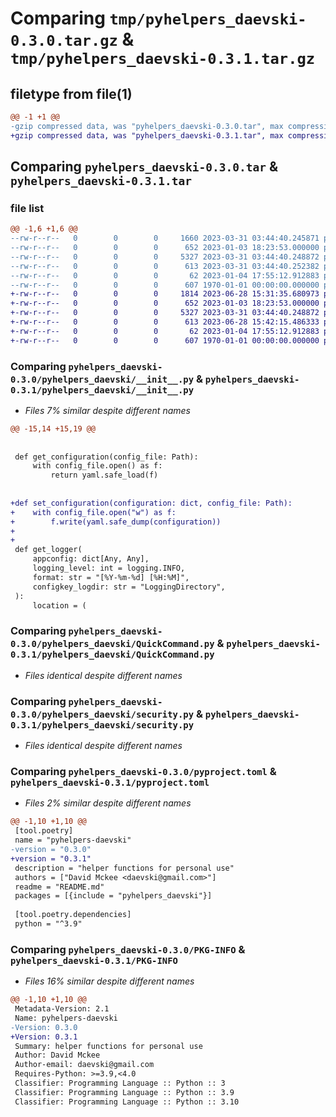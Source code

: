 # Comparing `tmp/pyhelpers_daevski-0.3.0.tar.gz` & `tmp/pyhelpers_daevski-0.3.1.tar.gz`

## filetype from file(1)

```diff
@@ -1 +1 @@
-gzip compressed data, was "pyhelpers_daevski-0.3.0.tar", max compression
+gzip compressed data, was "pyhelpers_daevski-0.3.1.tar", max compression
```

## Comparing `pyhelpers_daevski-0.3.0.tar` & `pyhelpers_daevski-0.3.1.tar`

### file list

```diff
@@ -1,6 +1,6 @@
--rw-r--r--   0        0        0     1660 2023-03-31 03:44:40.245871 pyhelpers_daevski-0.3.0/pyhelpers_daevski/__init__.py
--rw-r--r--   0        0        0      652 2023-01-03 18:23:53.000000 pyhelpers_daevski-0.3.0/pyhelpers_daevski/QuickCommand.py
--rw-r--r--   0        0        0     5327 2023-03-31 03:44:40.248872 pyhelpers_daevski-0.3.0/pyhelpers_daevski/security.py
--rw-r--r--   0        0        0      613 2023-03-31 03:44:40.252382 pyhelpers_daevski-0.3.0/pyproject.toml
--rw-r--r--   0        0        0       62 2023-01-04 17:55:12.912883 pyhelpers_daevski-0.3.0/README.md
--rw-r--r--   0        0        0      607 1970-01-01 00:00:00.000000 pyhelpers_daevski-0.3.0/PKG-INFO
+-rw-r--r--   0        0        0     1814 2023-06-28 15:31:35.680973 pyhelpers_daevski-0.3.1/pyhelpers_daevski/__init__.py
+-rw-r--r--   0        0        0      652 2023-01-03 18:23:53.000000 pyhelpers_daevski-0.3.1/pyhelpers_daevski/QuickCommand.py
+-rw-r--r--   0        0        0     5327 2023-03-31 03:44:40.248872 pyhelpers_daevski-0.3.1/pyhelpers_daevski/security.py
+-rw-r--r--   0        0        0      613 2023-06-28 15:42:15.486333 pyhelpers_daevski-0.3.1/pyproject.toml
+-rw-r--r--   0        0        0       62 2023-01-04 17:55:12.912883 pyhelpers_daevski-0.3.1/README.md
+-rw-r--r--   0        0        0      607 1970-01-01 00:00:00.000000 pyhelpers_daevski-0.3.1/PKG-INFO
```

### Comparing `pyhelpers_daevski-0.3.0/pyhelpers_daevski/__init__.py` & `pyhelpers_daevski-0.3.1/pyhelpers_daevski/__init__.py`

 * *Files 7% similar despite different names*

```diff
@@ -15,14 +15,19 @@
 
 
 def get_configuration(config_file: Path):
     with config_file.open() as f:
         return yaml.safe_load(f)
 
 
+def set_configuration(configuration: dict, config_file: Path):
+    with config_file.open("w") as f:
+        f.write(yaml.safe_dump(configuration))
+
+
 def get_logger(
     appconfig: dict[Any, Any],
     logging_level: int = logging.INFO,
     format: str = "[%Y-%m-%d] [%H:%M]",
     configkey_logdir: str = "LoggingDirectory",
 ):
     location = (
```

### Comparing `pyhelpers_daevski-0.3.0/pyhelpers_daevski/QuickCommand.py` & `pyhelpers_daevski-0.3.1/pyhelpers_daevski/QuickCommand.py`

 * *Files identical despite different names*

### Comparing `pyhelpers_daevski-0.3.0/pyhelpers_daevski/security.py` & `pyhelpers_daevski-0.3.1/pyhelpers_daevski/security.py`

 * *Files identical despite different names*

### Comparing `pyhelpers_daevski-0.3.0/pyproject.toml` & `pyhelpers_daevski-0.3.1/pyproject.toml`

 * *Files 2% similar despite different names*

```diff
@@ -1,10 +1,10 @@
 [tool.poetry]
 name = "pyhelpers-daevski"
-version = "0.3.0"
+version = "0.3.1"
 description = "helper functions for personal use"
 authors = ["David Mckee <daevski@gmail.com>"]
 readme = "README.md"
 packages = [{include = "pyhelpers_daevski"}]
 
 [tool.poetry.dependencies]
 python = "^3.9"
```

### Comparing `pyhelpers_daevski-0.3.0/PKG-INFO` & `pyhelpers_daevski-0.3.1/PKG-INFO`

 * *Files 16% similar despite different names*

```diff
@@ -1,10 +1,10 @@
 Metadata-Version: 2.1
 Name: pyhelpers-daevski
-Version: 0.3.0
+Version: 0.3.1
 Summary: helper functions for personal use
 Author: David Mckee
 Author-email: daevski@gmail.com
 Requires-Python: >=3.9,<4.0
 Classifier: Programming Language :: Python :: 3
 Classifier: Programming Language :: Python :: 3.9
 Classifier: Programming Language :: Python :: 3.10
```

